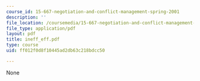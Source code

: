 ```yaml
---
course_id: 15-667-negotiation-and-conflict-management-spring-2001
description: ''
file_location: /coursemedia/15-667-negotiation-and-conflict-management-spring-2001/ff012f0d8f10445ad2db63c218bdcc50_ineff_eff.pdf
file_type: application/pdf
layout: pdf
title: ineff_eff.pdf
type: course
uid: ff012f0d8f10445ad2db63c218bdcc50

---
```

None
